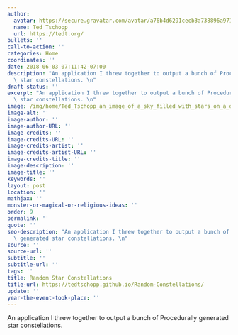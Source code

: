 ```yaml
---
author:
  avatar: https://secure.gravatar.com/avatar/a76b4d6291cecb3a738896a971bfb903?s=512&d=mp&r=g
  name: Ted Tschopp
  url: https://tedt.org/
bullets: ''
call-to-action: ''
categories: Home
coordinates: ''
date: 2018-06-03 07:11:42-07:00
description: "An application I threw together to output a bunch of Procedurally generated\
  \ star constellations. \n"
draft-status: ''
excerpt: "An application I threw together to output a bunch of Procedurally generated\
  \ star constellations. \n"
image: /img/home/Ted_Tschopp_an_image_of_a_sky_filled_with_stars_on_a_dark_night.jpg
image-alt: ''
image-author: ''
image-author-URL: ''
image-credits: ''
image-credits-URL: ''
image-credits-artist: ''
image-credits-artist-URL: ''
image-credits-title: ''
image-description: ''
image-title: ''
keywords: ''
layout: post
location: ''
mathjax: ''
monster-or-magical-or-religious-ideas: ''
order: 9
permalink: ''
quote: ''
seo-description: "An application I threw together to output a bunch of Procedurally\
  \ generated star constellations. \n"
source: ''
source-url: ''
subtitle: ''
subtitle-url: ''
tags: ''
title: Random Star Constellations
title-url: https://tedtschopp.github.io/Random-Constellations/
update: ''
year-the-event-took-place: ''
---
```


An application I threw together to output a bunch of Procedurally generated star constellations. 